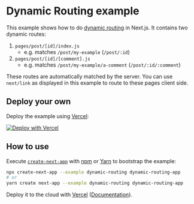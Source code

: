 # Dynamic Routing example

This example shows how to do [dynamic routing](https://nextjs.org/docs/routing/dynamic-routes) in Next.js. It contains two dynamic routes:

1. `pages/post/[id]/index.js`
   - e.g. matches `/post/my-example` (`/post/:id`)
1. `pages/post/[id]/[comment].js`
   - e.g. matches `/post/my-example/a-comment` (`/post/:id/:comment`)

These routes are automatically matched by the server.
You can use `next/link` as displayed in this example to route to these pages client side.

## Deploy your own

Deploy the example using [Vercel](https://vercel.com?utm_source=github&utm_medium=readme&utm_campaign=next-example):

[![Deploy with Vercel](https://vercel.com/button)](https://vercel.com/new/git/external?repository-url=https://github.com/vercel/next.js/tree/canary/examples/dynamic-routing&project-name=dynamic-routing&repository-name=dynamic-routing)

## How to use

Execute [`create-next-app`](https://github.com/vercel/next.js/tree/canary/packages/create-next-app) with [npm](https://docs.npmjs.com/cli/init) or [Yarn](https://yarnpkg.com/lang/en/docs/cli/create/) to bootstrap the example:

```bash
npx create-next-app --example dynamic-routing dynamic-routing-app
# or
yarn create next-app --example dynamic-routing dynamic-routing-app
```

Deploy it to the cloud with [Vercel](https://vercel.com/new?utm_source=github&utm_medium=readme&utm_campaign=next-example) ([Documentation](https://nextjs.org/docs/deployment)).
